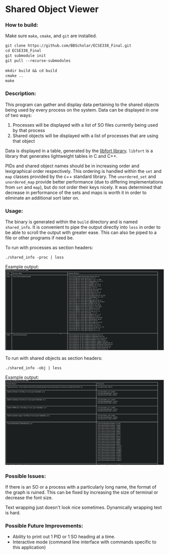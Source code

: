 # Shared Object Viewer

### How to build:
Make sure `make`, `cmake`, and `git` are installed.
```
git clone https://github.com/BBScholar/ECSE338_Final.git 
cd ECSE338_Final 
git submodule init
git pull --recurse-submodules

mkdir build && cd build 
cmake .. 
make 
```

### Description:
This program can gather and display data pertaining to the shared objects being used by every process on the system. 
Data can be displayed in one of two ways:
1. Processes will be displayed with a list of SO files currently being used by that process
2. Shared objects will be displayed with a list of processes that are using that object

Data is displayed in a table, generated by the [libfort library](https://github.com/seleznevae/libfort/tree/develop). `libfort` is a library that generates lightweight tables in C and C++.

PIDs and shared object names should be in increasing order and lexigraphical order respectively. This ordering is handled within the `set` and `map` classes provided by the c++ standard library.
The `unordered_set` and `unordered_map` provide better performance (due to differing implementations from `set` and `map`), but do not order their keys nicely. It was determined that decrease in performance of the sets and maps is worth it in order to eliminate an additional sort later on.


### Usage:
The binary is generated within the `build` directory and is named `shared_info`. It is convenient to pipe the output directly into `less` in order to be able to scroll the output with greater ease. This can also be piped to a file or other programs if need be.

To run with processes as section headers:
```
./shared_info -proc | less
```

Example output:
![Proc Flag Image](https://github.com/BBScholar/ECSE338_Final/blob/table_lib/images/ProcImg.png?raw=true)

To run with shared objects as section headers:
```
./shared_info -obj | less
```

Example output:
![Obj Flag Image](https://github.com/BBScholar/ECSE338_Final/blob/table_lib/images/ObjImg.png?raw=true)

### Possible Issues:
If there is an SO or a process with a particularly long name, the format of the graph is ruined. This can be fixed by increasing the size of terminal or decrease the font size.

Text wrapping just doesn't look nice sometimes. Dynamically wrapping text is hard.

### Possible Future Improvements:
- Ability to print out 1 PID or 1 SO heading at a time.
- Interactive mode (command line interface with commands specific to this application)
